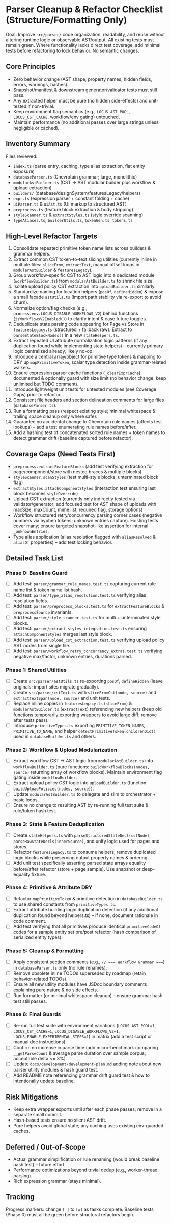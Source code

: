 # Parser Cleanup & Refactor Checklist (Structure/Formatting Only)

Goal: Improve `src/parser/` code organization, readability, and reuse without altering runtime logic or observable AST/output. All existing tests must remain green. Where functionality lacks direct test coverage, add minimal tests before refactoring to lock behavior. No semantic changes.

## Core Principles
- Zero behavior change (AST shape, property names, hidden fields, errors, warnings, hashes).
- Snapshot/manifest & downstream generator/validator tests must still pass.
- Any extracted helper must be pure (no hidden side-effects) and unit-tested if non-trivial.
- Keep environment flag semantics (e.g., `LOCUS_AST_POOL`, `LOCUS_CST_CACHE`, workflow/env gating) untouched.
- Maintain performance (no additional passes over large strings unless negligible or cached).

## Inventory Summary
Files reviewed:
- `index.ts` (parse entry, caching, type alias extraction, flat entity exposure)
- `databaseParser.ts` (Chevrotain grammar; large, monolithic)
- `modularAstBuilder.ts` (CST -> AST modular builder plus workflow & upload extraction)
- `builders/` (database/designSystem/featuresLegacy/helpers)
- `expr.ts` (expression parser + constant folding + cache)
- `uiParser.ts` & `uiAst.ts` (UI markup to structured AST)
- `preprocess.ts` (feature block extraction & body stripping)
- `styleScanner.ts` & `extractStyles.ts` (style:override scanning)
- `typeAliases.ts`, `builderUtils.ts`, `tokenGen.ts`, `tokens.ts`

## High-Level Refactor Targets
1. Consolidate repeated primitive token name lists across builders & grammar helpers.
2. Extract common CST token-to-text slicing utilities (currently inline in multiple files: `sliceFrom`, `extractText`, manual offset loops in `modularAstBuilder` & `featuresLegacy`).
3. Group workflow-specific CST to AST logic into a dedicated module (`workflowBuilder.ts`) from `modularAstBuilder.ts` to shrink file size.
4. Isolate upload policy CST extraction into `uploadBuilder.ts` similarly.
5. Standardize naming for location helpers (`posOf`, `defineHidden`) & expose a small facade `astUtils.ts` (import path stability via re-export to avoid churn).
6. Normalize option/flag checks (e.g., `process.env.LOCUS_DISABLE_WORKFLOWS_V2`) behind functions (`isWorkflowsV2Enabled()`) to clarify intent & ease future toggles.
7. Deduplicate state parsing code appearing for Page vs Store in `featuresLegacy.ts` (structured + fallback raw). Extract to `parseStateBlockNodes()` in a new `stateHelpers.ts`.
8. Extract repeated UI attribute normalization logic patterns (if any duplication found while implementing state helpers) – currently primary logic centralized already; likely no-op.
9. Introduce a central array/object for primitive type tokens & mapping to DRY up `mapPrimitiveToken`, scalar type detection inside grammar-related walkers.
10. Ensure expression parser cache functions (`_clearExprCache`) documented & optionally guard with size limit (no behavior change: keep unlimited but TODO comment).
11. Introduce lightweight unit tests for untested modules (see Coverage Gaps) prior to refactor.
12. Consistent file headers and section delineation comments for large files (`databaseParser.ts`).
13. Run a formatting pass (respect existing style; minimal whitespace & trailing space cleanup only where safe).
14. Guarantee no accidental change to Chevrotain rule names (affects test lookups) – add a test enumerating rule names before/after.
15. Add a hashing test of concatenated sorted rule names + token names to detect grammar drift (baseline captured before refactor).

## Coverage Gaps (Need Tests First)
- `preprocess.extractFeatureBlocks` (add test verifying extraction for page/component/store with nested braces & multiple blocks)
- `styleScanner.scanStyles` (test multi-style blocks, unterminated block flag)
- `extractStyles.attachComponentStyles` (interaction test ensuring last block becomes `styleOverride`)
- Upload CST extraction (currently only indirectly tested via validator/generator; add focused test for AST shape of uploads with maxSize, maxCount, mime list, required flag, storage options)
- Workflow structured retry/concurrency parsing corner cases (negative numbers via hyphen tokens; unknown entries capture). Existing tests cover many; ensure targeted snapshot-like assertion for internal `_unknownEntries`.
- Type alias application (alias resolution flagged with `aliasResolved` & `aliasOf` properties) – add test locking behavior.

## Detailed Task List

### Phase 0: Baseline Guard
- [ ] Add test: `parser/grammar_rule_names.test.ts` capturing current rule name list & token name list hash.
- [ ] Add test: `parser/type_alias_resolution.test.ts` verifying alias resolution fields.
- [ ] Add test: `parser/preprocess_blocks.test.ts` for `extractFeatureBlocks` & `preprocessSource` invariants.
- [ ] Add test: `parser/style_scanner.test.ts` for multi + unterminated style blocks.
- [ ] Add test: `parser/extract_styles_integration.test.ts` ensuring `attachComponentStyles` merges last style block.
- [ ] Add test: `parser/upload_cst_extraction.test.ts` verifying upload policy AST nodes from single file.
- [ ] Add test: `parser/workflow_retry_concurrency_extras.test.ts` verifying negative max/factor, unknown entries, durations parsed.

### Phase 1: Shared Utilities
- [ ] Create `src/parser/astUtils.ts` re-exporting `posOf`, `defineHidden` (leave originals; import sites migrate gradually).
- [ ] Create `src/parser/cstText.ts` with `sliceFromCst(node, source)` and `extractTextSpan(node, source)` and unit tests.
- [ ] Replace inline copies in `featuresLegacy.ts` (`sliceFrom`) & `modularAstBuilder.ts` (`extractText`) referencing new helpers (keep old functions temporarily exporting wrappers to avoid large diff; remove after tests pass).
- [ ] Introduce `primitiveTypes.ts` exporting `PRIMITIVE_TOKEN_NAMES`, `PRIMITIVE_TO_NAME`, and helper `detectPrimitiveToken(childrenDict)` used in `databaseBuilder.ts` and others.

### Phase 2: Workflow & Upload Modularization
- [ ] Extract workflow CST -> AST logic from `modularAstBuilder.ts` into `workflowBuilder.ts` (pure functions: `buildWorkflowBlocks(nodes, source)` returning array of workflow blocks). Maintain environment flag gating inside `workflowBuilder`.
- [ ] Extract upload policy CST logic into `uploadBuilder.ts` (function `buildUploadPolicies(nodes, source)`).
- [ ] Update `modularAstBuilder.ts` to delegate and slim to orchestrator + basic loops.
- [ ] Ensure no change to resulting AST by re-running full test suite & rule/token hash test.

### Phase 3: State & Feature Deduplication
- [ ] Create `stateHelpers.ts` with `parseStructuredStateDecl(cstNode)`, `parseRawStateDecls(innerSource)`, and unify logic used for pages and stores.
- [ ] Refactor `featuresLegacy.ts` to consume helpers; remove duplicated logic blocks while preserving output property names & ordering.
- [ ] Add unit test specifically asserting parsed state arrays equality before/after refactor (store + page sample). Use snapshot or deep-equality fixture.

### Phase 4: Primitive & Attribute DRY
- [ ] Refactor `mapPrimitiveToken` & primitive detection in `databaseBuilder.ts` to use shared constants from `primitiveTypes.ts`.
- [ ] Extract attribute building logic duplication detection (if any additional duplication found beyond helpers.ts) – if none, document rationale in code comment.
- [ ] Add test verifying that all primitives produce identical `primitiveCodeOf` codes for a sample entity set pre/post refactor (hash comparison of serialized entity types).

### Phase 5: Cleanup & Formatting
- [ ] Apply consistent section comments (e.g., `// === Workflow Grammar ===`) in `databaseParser.ts` only (no rule renames).
- [ ] Remove obsolete inline TODOs superseded by roadmap (retain behavior-related TODOs).
- [ ] Ensure all new utility modules have JSDoc boundary comments explaining pure nature & no side effects.
- [ ] Run formatter (or minimal whitespace cleanup) – ensure grammar hash test still passes.

### Phase 6: Final Guards
- [ ] Re-run full test suite with environment variations (`LOCUS_AST_POOL=1`, `LOCUS_CST_CACHE=1`, `LOCUS_DISABLE_WORKFLOWS_V2=1`, `LOCUS_ENABLE_EXPERIMENTAL_STEPS=1`) in matrix (add a test script or manual doc instructions).
- [ ] Confirm no increase in parse time (add micro-benchmark comparing `__getParseCount` & average parse duration over sample corpus; acceptable delta <= 3%).
- [ ] Update `docs/development/development-plan.md` adding note about new parser utility modules & hash guard test.
- [ ] Add README note referencing grammar drift guard test & how to intentionally update baseline.

## Risk Mitigations
- Keep extra wrapper exports until after each phase passes; remove in a separate small commit.
- Hash-based tests ensure no silent AST drift.
- Pure helpers avoid global state; any caching uses existing env-guarded caches.

## Deferred / Out-of-Scope
- Actual grammar simplification or rule renaming (would break baseline hash test) – future effort.
- Performance optimizations beyond trivial dedup (e.g., worker-thread parsing).
- Rich expression grammar (stays minimal).

## Tracking
Progress markers: change `[ ]` to `[x]` as tasks complete. Baseline tests (Phase 0) must all be green before structural refactors begin.
